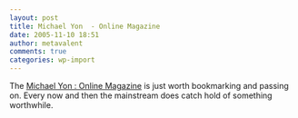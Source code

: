 ```yaml
---
layout: post
title: Michael Yon  - Online Magazine
date: 2005-11-10 18:51
author: metavalent
comments: true
categories: wp-import
---
```

The <a href="http://www.michaelyon.blogspot.com/">Michael Yon : Online Magazine</a> is just worth bookmarking and passing on.  Every now and then the mainstream does catch hold of something worthwhile.
